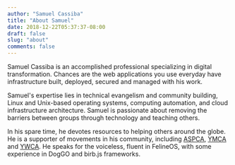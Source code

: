 ```yaml
---
author: "Samuel Cassiba"
title: "About Samuel"
date: 2018-12-22T05:37:37-08:00
draft: false
slug: "about"
comments: false
---
```


Samuel Cassiba is an accomplished professional specializing in digital transformation. Chances are the web applications you use everyday have infrastructure built, deployed, secured and managed with his work.

Samuel's expertise lies in technical evangelism and community building, Linux and Unix-based operating systems, computing automation, and cloud infrastructure architecture. Samuel is passionate about removing the barriers between groups through technology and teaching others. 

In his spare time, he devotes resources to helping others around the globe. He is a supporter of movements in his community, including [ASPCA](https://www.aspca.org), [YMCA](https://www.ymca.org) and [YWCA](https://www.ywca.org). He speaks for the voiceless, fluent in FelineOS, with some experience in DogGO and birb.js frameworks.
